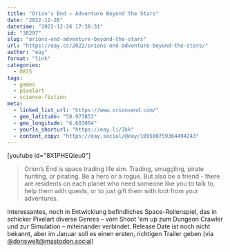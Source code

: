 ```yaml
---
title: "Orion's End – Adventure Beyond the Stars"
date: "2022-12-26"
datetime: "2022-12-26 17:38:31"
id: "38297"
slug: "orions-end-adventure-beyond-the-stars"
url: "https://eay.cc/2022/orions-end-adventure-beyond-the-stars/"
author: "eay"
format: "link"
categories:
  - 0815
tags:
  - games
  - pixelart
  - science-fiction
meta:
  - linked_list_url: "https://www.orionsend.com/"
  - geo_latitude: "50.973853"
  - geo_longitude: "6.683084"
  - yourls_shorturl: "https://eay.li/3kk"
  - content_copy: "https://eay.social/@eay/109580759364494243"
---
```


\[youtube id="8X1PHEQieu0"\]

> Orion’s End is space trading life sim. Trading, smuggling, pirate hunting, or pirating. Be a hero or a rogue. But also be a friend - there are residents on each planet who need someone like you to talk to, help them with quests, or to just gift them with loot from your adventures.

Interessantes, noch in Entwicklung befindliches Space-Rollenspiel, das in schicker Pixelart diverse Genres – vom Shoot 'em up zum Dungeon Crawler und zur Simulation – miteinander verbindet. Release Date ist noch nicht bekannt, aber im Januar soll es einen ersten, richtigen Trailer geben (via [@donswelt@mastodon.social](https://mastodon.social/@donswelt))

